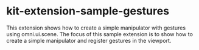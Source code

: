 # kit-extension-sample-gestures
This extension shows how to create a simple manipulator with gestures using omni.ui.scene. The focus of this sample extension is to show how to create a simple manipulator and register gestures in the viewport.
